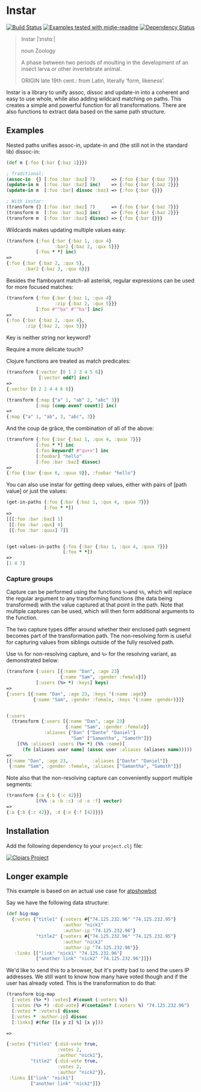 # Instar

[![Build Status](https://travis-ci.org/boxed/instar.svg?branch=master)](https://travis-ci.org/boxed/instar)
[![Examples tested with midje-readme](http://img.shields.io/badge/readme-tested-brightgreen.svg)](https://github.com/boxed/midje-readme)
[![Dependency Status](https://www.versioneye.com/clojure/instar:instar/badge.svg)](https://www.versioneye.com/clojure/instar:instar)


> Instar |ˈɪnstɑː|
>
> noun Zoology
>
> A phase between two periods of moulting in the development of an insect larva or other invertebrate animal.
>
> ORIGIN late 19th cent.: from Latin, literally ‘form, likeness’.

Instar is a library to unify assoc, dissoc and update-in into a coherent and easy to use whole, while also adding wildcard matching on paths. This creates a simple and powerful function for all transformations. There are also functions to extract data based on the same path structure.

## Examples

Nested paths unifies assoc-in, update-in and (the still not in the standard lib) dissoc-in:

```clojure
(def m {:foo {:bar {:baz 1}}})

; Traditional:
(assoc-in  {} [:foo :bar :baz] 7)      => {:foo {:bar {:baz 7}}}
(update-in m  [:foo :bar :baz] inc)    => {:foo {:bar {:baz 2}}}
(update-in m  [:foo :bar] dissoc :baz) => {:foo {:bar {}}}

; With instar:
(transform {} [:foo :bar :baz] 7)      => {:foo {:bar {:baz 7}}}
(transform m  [:foo :bar :baz] inc)    => {:foo {:bar {:baz 2}}}
(transform m  [:foo :bar :baz] dissoc) => {:foo {:bar {}}}
```

Wildcards makes updating multiple values easy:

```clojure
(transform {:foo {:bar {:baz 1, :qux 4}
                  :bar2 {:baz 2, :qux 5}}}
           [:foo * *] inc)
=>
{:foo {:bar {:baz 2, :qux 5},
       :bar2 {:baz 3, :qux 6}}}
```

Besides the flamboyant match-all asterisk, regular expressions can be used for more focused matches:

```clojure
(transform {:foo {:bar {:baz 1, :qux 4}
                  :zip {:baz 2, :qux 5}}}
           [:foo #"^ba" #"^ba"] inc)
=>
{:foo {:bar {:baz 2, :qux 4},
       :zip {:baz 2, :qux 5}}}
```

Key is neither string nor keyword?

Require a more delicate touch?

Clojure functions are treated as match predicates:

```clojure
(transform {:vector [0 1 2 3 4 5 6]}
            [:vector odd?] inc)
=>
{:vector [0 2 2 4 4 6 6]}

(transform {:map {"a" 1, "ab" 2, "abc" 3}}
           [:map (comp even? count)] inc)
=>
{:map {"a" 1, "ab", 3, "abc", 3}}
```

And the coup de grâce, the combination of all of the above:

```clojure
(transform {:foo {:bar {:baz 1, :qux 4, :quux 7}}}
           [:foo * *] inc
           [:foo keyword? #"qu+x"] inc
           [:foobar] "hello"
           [:foo :bar :baz] dissoc)
=>
{:foo {:bar {:qux 6, :quux 9}}, :foobar "hello"}
```

You can also use instar for getting deep values, either with pairs of [path value] or just the values:

```clojure
(get-in-paths {:foo {:bar {:baz 1, :qux 4, :quux 7}}}
              [:foo * *])
=>
[[[:foo :bar :baz] 1]
 [[:foo :bar :qux] 4]
 [[:foo :bar :quux] 7]]


(get-values-in-paths {:foo {:bar {:baz 1, :qux 4, :quux 7}}}
                     [:foo * *])
=>
[1 4 7]
```

### Capture groups

Capture can be performed using the functions `%>`and `%%`, which will replace
the regular argument to any transforming functions (the data being transformed)
with the value captured at that point in the path. Note that multiple
captures can be used, which will then form additional arguments to the function.

The two capture types differ around whether their enclosed path segment becomes
part of the transformation path. The non-resolving form is useful for
capturing values from siblings outside of the fully resolved path.

Use `%%` for non-resolving capture, and `%>` for the resolving variant, as
demonstrated below:


```clojure
(transform {:users [{:name "Dan", :age 23}
                    {:name "Sam", :gender :female}]}
           [:users (%> *) :keys] keys)
=>
{:users [{:name "Dan", :age 23, :keys '(:name :age)}
          {:name "Sam", :gender :female, :keys '(:name :gender)}]}


(:users
  (transform {:users [{:name "Dan", :age 23}
                      {:name "Sam", :gender :female}]
              :aliases {"Dan" ["Dante" "Daniel"]
                        "Sam" ["Samantha", "Samoth"]}}
    [(%% :aliases) :users (%> *) (%% :name)]
      (fn [aliases user name] (assoc user :aliases (aliases name)))))
=>
[{:name "Dan", :age 23,         :aliases ["Dante" "Daniel"]}
 {:name "Sam", :gender :female, :aliases ["Samantha", "Samoth"]}]
```

Note also that the non-resolving capture can conveniently support multiple segments:

```clojure
(transform {:a {:b {:c 42}}}
           [(%% :a :b :c) :d :e :f] vector)
=>
{:a {:b {:c 42}}, :d {:e {:f [42]}}}
```


## Installation

Add the following dependency to your `project.clj` file:

[![Clojars Project](http://clojars.org/instar/latest-version.svg)](http://clojars.org/instar)

## Longer example

This example is based on an actual use case for [atpshowbot](https://github.com/boxed/atpshowbot)

Say we have the following data structure:

```clojure
(def big-map
  {:votes {"title1" {:voters #{"74.125.232.96" "74.125.232.95"}
                     :author "nick1"
                     :author-ip "74.125.232.96"}
           "title2" {:voters #{"74.125.232.96" "74.125.232.95"}
                     :author "nick2"
                     :author-ip "74.125.232.96"}}
   :links [["link" "nick1" "74.125.232.96"]
           ["another link" "nick2" "74.125.232.96"]]})

```

We'd like to send this to a browser, but it's pretty bad to send the users IP
addresses. We still want to know how many have voted though and if the user has already voted.
This is the transformation to do that:

```clojure
(transform big-map
  [:votes (%> *) :votes] #(count (:voters %))
  [:votes (%> *) :did-vote] #(contains? (:voters %) "74.125.232.96")
  [:votes * :voters] dissoc
  [:votes * :author-ip] dissoc
  [:links] #(for [[x y z] %] [x y]))

=>

{:votes {"title1" {:did-vote true,
                   :votes 2,
                   :author "nick1"},
         "title2" {:did-vote true,
                   :votes 2,
                   :author "nick2"}},
 :links [["link" "nick1"]
         ["another link" "nick2"]]}
```
